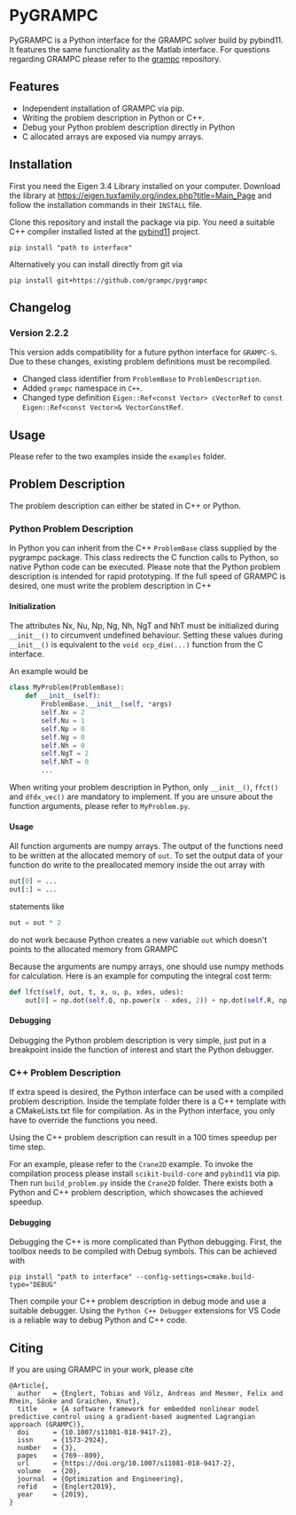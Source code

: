 # PyGRAMPC

PyGRAMPC is a Python interface for the GRAMPC solver build by pybind11. 
It features the same functionality as the Matlab interface. 
For questions regarding GRAMPC please refer to the [grampc](https://github.com/grampc/grampc) repository.

## Features 

 - Independent installation of GRAMPC via pip.
 - Writing the problem description in Python or C++.
 - Debug your Python problem description directly in Python
 - C allocated arrays are exposed via numpy arrays.

## Installation
First you need the Eigen 3.4 Library installed on your computer. Download the library at https://eigen.tuxfamily.org/index.php?title=Main_Page and follow the installation commands in their `INSTALL` file.

Clone this repository and install the package via pip. 
You need a suitable C++ compiler installed listed at the [pybind11](https://github.com/pybind/pybind11) project.
```
pip install "path to interface"
```
Alternatively you can install directly from git via
```
pip install git+https://github.com/grampc/pygrampc
```

## Changelog

### Version 2.2.2
This version adds compatibility for a future python interface for `GRAMPC-S`. Due to these changes, existing problem definitions must be recompiled.
- Changed class identifier from `ProblemBase` to `ProblemDescription`.
- Added `grampc` namespace in `C++`.
- Changed type definition `Eigen::Ref<const Vector> cVectorRef` to `const Eigen::Ref<const Vector>& VectorConstRef`.

## Usage
Please refer to the two examples inside the `examples` folder.

## Problem Description
The problem description can either be stated in C++ or Python.

### Python Problem Description
In Python you can inherit from the C++ `ProblemBase` class supplied by the pygrampc package. 
This class redirects the C function calls to Python, so native Python code can be executed. 
Please note that the Python problem description is intended for rapid prototyping. 
If the full speed of GRAMPC is desired, one must write the problem description in C++

#### Initialization
The attributes Nx, Nu, Np, Ng, Nh, NgT and NhT must be initialized during `__init__()` to circumvent undefined behaviour. 
Setting these values during `__init__()` is equivalent to the `void ocp_dim(...)` function from the C interface.

An example would be
```python
class MyProblem(ProblemBase):
    def __init__(self):
        ProblemBase.__init__(self, *args)
        self.Nx = 2
        self.Nu = 1
        self.Np = 0
        self.Ng = 0
        self.Nh = 0
        self.NgT = 2
        self.NhT = 0
        ...
```
When writing your problem description in Python, only `__init__()`, `ffct()` and `dfdx_vec()` are mandatory to implement. 
If you are unsure about the function arguments, please refer to `MyProblem.py`.

#### Usage
All function arguments are numpy arrays. The output of the functions need to be written at the allocated memory of `out`.
To set the output data of your function do write to the preallocated memory inside the out array with
```python
out[0] = ...
out[:] = ...
```

statements like
```python
out = out * 2
```
do not work because Python creates a new variable `out` which doesn't points to the allocated memory from GRAMPC

Because the arguments are numpy arrays, one should use numpy methods for calculation. 
Here is an example for computing the integral cost term:
```python
def lfct(self, out, t, x, u, p, xdes, udes):
    out[0] = np.dot(self.Q, np.power(x - xdes, 2)) + np.dot(self.R, np.power(u - udes, 2))
```

#### Debugging
Debugging the Python problem description is very simple, just put in a breakpoint inside the function of interest and start the Python debugger.

### C++ Problem Description
If extra speed is desired, the Python interface can be used with a compiled problem description. 
Inside the template folder there is a C++ template with a CMakeLists.txt file for compilation. 
As in the Python interface, you only have to override the functions you need.

Using the C++ problem description can result in a 100 times speedup per time step.

For an example, please refer to the `Crane2D` example. 
To invoke the compilation process please install `scikit-build-core` and `pybind11` via pip.
Then run `build_problem.py` inside the `Crane2D` folder.
There exists both a Python and C++ problem description, which showcases the achieved speedup.

#### Debugging 
Debugging the C++ is more complicated than Python debugging. First, the toolbox needs to be compiled with Debug symbols. This can be achieved with
```
pip install "path to interface" --config-settings=cmake.build-type="DEBUG"
```
Then compile your C++ problem description in debug mode and use a suitable debugger. 
Using the `Python C++ Debugger` extensions for VS Code is a reliable way to debug Python and C++ code.

## Citing

If you are using GRAMPC in your work, please cite 
```
@Article{,
  author   = {Englert, Tobias and Völz, Andreas and Mesmer, Felix and Rhein, Sönke and Graichen, Knut},
  title    = {A software framework for embedded nonlinear model predictive control using a gradient-based augmented Lagrangian approach (GRAMPC)},
  doi      = {10.1007/s11081-018-9417-2},
  issn     = {1573-2924},
  number   = {3},
  pages    = {769--809},
  url      = {https://doi.org/10.1007/s11081-018-9417-2},
  volume   = {20},
  journal  = {Optimization and Engineering},
  refid    = {Englert2019},
  year     = {2019},
}
```